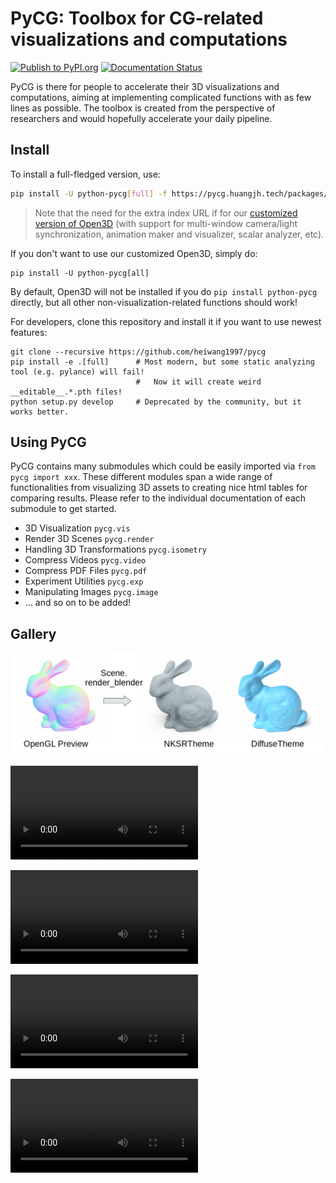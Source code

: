 # PyCG: Toolbox for CG-related visualizations and computations

[![Publish to PyPI.org](https://github.com/heiwang1997/pycg/actions/workflows/publish.yml/badge.svg)](https://github.com/heiwang1997/pycg/actions/workflows/publish.yml)
[![Documentation Status](https://readthedocs.org/projects/pycg/badge/?version=latest)](https://pycg.readthedocs.io/en/latest/?badge=latest)

PyCG is there for people to accelerate their 3D visualizations and computations, aiming at implementing complicated functions with as few lines as possible.
The toolbox is created from the perspective of researchers and would hopefully accelerate your daily pipeline.

## Install

To install a full-fledged version, use:
```bash
pip install -U python-pycg[full] -f https://pycg.huangjh.tech/packages/index.html
```

> Note that the need for the extra index URL if for our [customized version of Open3D](https://github.com/heiwang1997/Open3D) (with support for multi-window camera/light synchronization, animation maker and visualizer, scalar analyzer, etc).

If you don't want to use our customized Open3D, simply do:
```shell
pip install -U python-pycg[all]
```

By default, Open3D will not be installed if you do `pip install python-pycg` directly, but all other non-visualization-related functions should work!

For developers, clone this repository and install it if you want to use newest features:
```shell
git clone --recursive https://github.com/heiwang1997/pycg
pip install -e .[full]      # Most modern, but some static analyzing tool (e.g. pylance) will fail!
                            #   Now it will create weird __editable__.*.pth files!
python setup.py develop     # Deprecated by the community, but it works better.
```

## Using PyCG

PyCG contains many submodules which could be easily imported via `from pycg import xxx`.
These different modules span a wide range of functionalities from visualizing 3D assets to creating nice html tables for comparing results.
Please refer to the individual documentation of each submodule to get started.

- 3D Visualization `pycg.vis`
- Render 3D Scenes `pycg.render`
- Handling 3D Transformations `pycg.isometry`
- Compress Videos `pycg.video`
- Compress PDF Files `pycg.pdf`
- Experiment Utilities `pycg.exp`
- Manipulating Images `pycg.image`
- ... and so on to be added!

## Gallery

![](docs/demo/render.png)

<video src="raw/master/docs/demo/scene_show.mp4" controls autoplay></video>

<video src="raw/master/docs/demo/selection.mp4" controls autoplay></video>

<video src="raw/master/docs/demo/animation_light.mp4" controls autoplay></video>

<video src="raw/master/docs/demo/animation_arrow.mp4" controls autoplay></video>
